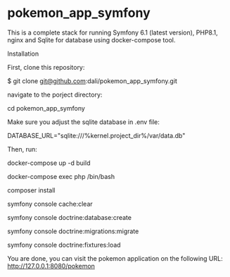 # pokemon_app_symfony

This is a complete stack for running Symfony 6.1 (latest version), PHP8.1, nginx and Sqlite for database using docker-compose tool.

Installation



First, clone this repository:

$ git clone git@github.com:dali/pokemon_app_symfony.git

navigate to the porject directory:

cd pokemon_app_symfony

Make sure you adjust the sqlite database in .env file:

 DATABASE_URL="sqlite:///%kernel.project_dir%/var/data.db"

Then, run:

docker-compose up -d build


docker-compose exec php /bin/bash


composer install

symfony console cache:clear

symfony console doctrine:database:create

symfony console doctrine:migrations:migrate

symfony console doctrine:fixtures:load


You are done, you can visit the  pokemon application on the following URL: http://127.0.0.1:8080/pokemon 
